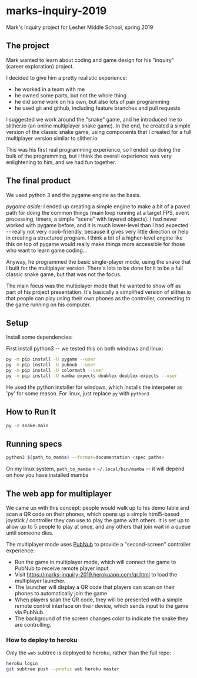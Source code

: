 # marks-inquiry-2019
Mark's Inquiry project for Lesher Middle School, spring 2019

## The project

Mark wanted to learn about coding and game design for his "inquiry" (career exploration) project.

I decided to give him a pretty realistic experience:
- he worked in a team with me
- he owned some parts, but not the whole thing
- he did some work on his own, but also lots of pair programming
- he used git and github, including feature branches and pull requests

I suggested we work around the "snake" game, and he introduced me to slither.io (an online
multiplayer snake game). In the end, he created a simple version of the classic snake game,
using components that I created for a full multiplayer version similar to slither.io

This was his first real programming experience, so I ended up doing the bulk of the programming,
but I think the overall experience was very enlightening to him, and we had fun together.

## The final product

We used python 3 and the pygame engine as the basis.

*pygame aside:* I ended up creating a simple engine to make a bit of a paved path
for doing the common things (main loop running at a target FPS, event processing, timers,
a simple "scene" with layered objects). I had never worked with pygame before,
and it is much lower-level than I had expected -- really not very noob-friendly,
because it gives very little direction or help in creating a structured program.
I think a bit of a higher-level engine like this on top of pygame would really
make things more accessible for those who want to learn game coding...

Anyway, he programmed the basic single-player mode, using the snake that I built
for the multiplayer version. There's lots to be done for it to be a full classic
snake game, but that was not the focus.

The main focus was the multiplayer mode that he wanted to show off as part of
his project presentation. It's basically a simplified version of slither.io that
people can play using their own phones as the controller, connecting to the game
running on his computer.

## Setup

Install some dependencies:

First install python3 -- we tested this on both windows and linux:

```bash
py -m pip install -U pygame --user
py -m pip install -U pubnub --user
py -m pip install -U colormath --user
py -m pip install -U mamba expects doublex doublex-expects --user
```

He used the python installer for windows, which installs the interpeter as 'py' for some reason. For linux, just replace `py` with `python3`

## How to Run It

```bash
py -m snake.main
```

## Running specs

```bash
python3 $(path_to_mamba) --format=documentation <spec paths>
```

On my linux system, `path_to_mamba` = `~/.local/bin/mamba` -- it will depend on how you have installed mamba


## The web app for multiplayer

We came up with this concept: people would walk up to his demo table and scan a QR code on their phones,
which opens up a simple html5-based joystick / controller they can use to play the game with others. It
is set up to allow up to 5 people to play at once, and any others that join wait in a queue until someone dies.

The multiplayer mode uses [PubNub](https://pubnub.com/) to provide a "second-screen" controller experience:
* Run the game in multiplayer mode, which will connect the game to PubNub to receive remote player input
* Visit https://marks-inquiry-2019.herokuapp.com/qr.html to load the multiplayer launcher.
* The launcher will display a QR code that players can scan on their phones to automatically join the game
* When players scan the QR code, they will be presented with a simple remote control interface on their device, which sends input to the game via PubNub.
* The background of the screen changes color to indicate the snake they are controlling.

### How to deploy to heroku

Only the `web` subtree is deployed to heroku, rather than the full repo:

```bash
heroku login
git subtree push --prefix web heroku master
```
